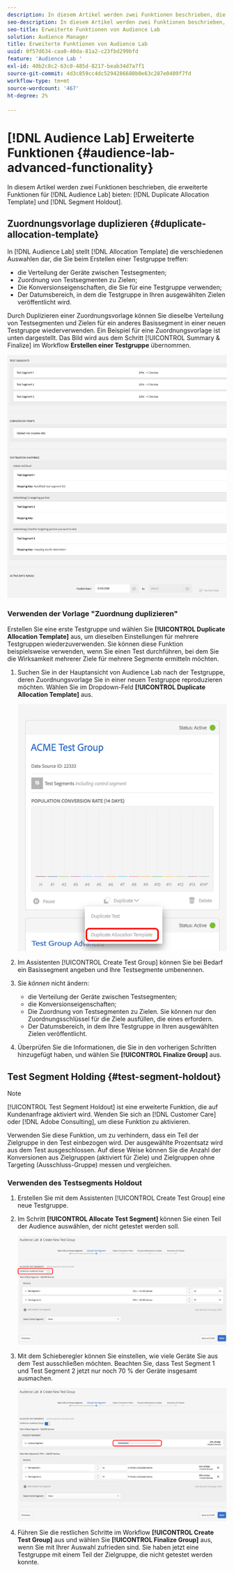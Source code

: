 ```yaml
---
description: In diesem Artikel werden zwei Funktionen beschrieben, die erweiterte Funktionen für die doppelte Zuordnungsvorlage für Audience Lab und die Segmentspeicherung bieten.
seo-description: In diesem Artikel werden zwei Funktionen beschrieben, die erweiterte Funktionen für die doppelte Zuordnungsvorlage für Audience Lab und die Segmentspeicherung bieten.
seo-title: Erweiterte Funktionen von Audience Lab
solution: Audience Manager
title: Erweiterte Funktionen von Audience Lab
uuid: 0f57d634-caa0-40da-81a2-c23fbd299bfd
feature: 'Audience Lab '
exl-id: 40b2c8c2-63c0-485d-8217-beab34d7a7f1
source-git-commit: 4d3c859cc4dc5294286680b0e63c287e0409f7fd
workflow-type: tm+mt
source-wordcount: '467'
ht-degree: 2%

---
```


# [!DNL Audience Lab] Erweiterte Funktionen {#audience-lab-advanced-functionality}

In diesem Artikel werden zwei Funktionen beschrieben, die erweiterte Funktionen für [!DNL Audience Lab] bieten: [!DNL Duplicate Allocation Template] und [!DNL Segment Holdout].

## Zuordnungsvorlage duplizieren {#duplicate-allocation-template}

<!-- 
<p>The <b>Allocation Template</b> represents how you split a test group into test segments and the way the test segments are mapped to destinations. </p>
 -->

In [!DNL Audience Lab] stellt [!DNL Allocation Template] die verschiedenen Auswahlen dar, die Sie beim Erstellen einer Testgruppe treffen:

* die Verteilung der Geräte zwischen Testsegmenten;
* Zuordnung von Testsegmenten zu Zielen;
* Die Konversionseigenschaften, die Sie für eine Testgruppe verwenden;
* Der Datumsbereich, in dem die Testgruppe in Ihren ausgewählten Zielen veröffentlicht wird.

Durch Duplizieren einer Zuordnungsvorlage können Sie dieselbe Verteilung von Testsegmenten und Zielen für ein anderes Basissegment in einer neuen Testgruppe wiederverwenden. Ein Beispiel für eine Zuordnungsvorlage ist unten dargestellt. Das Bild wird aus dem Schritt [!UICONTROL Summary & Finalize] im Workflow **Erstellen einer Testgruppe** übernommen.

![](assets/allocation_template_3.png)

<!--
With the option to duplicate allocation templates, you can increase your productivity when running multivariate tests as part of multivariate campaigns.
-->

### Verwenden der Vorlage &quot;Zuordnung duplizieren&quot;

Erstellen Sie eine erste Testgruppe und wählen Sie **[!UICONTROL Duplicate Allocation Template]** aus, um dieselben Einstellungen für mehrere Testgruppen wiederzuverwenden. Sie können diese Funktion beispielsweise verwenden, wenn Sie einen Test durchführen, bei dem Sie die Wirksamkeit mehrerer Ziele für mehrere Segmente ermitteln möchten.

1. Suchen Sie in der Hauptansicht von Audience Lab nach der Testgruppe, deren Zuordnungsvorlage Sie in einer neuen Testgruppe reproduzieren möchten. Wählen Sie im Dropdown-Feld **[!UICONTROL Duplicate Allocation Template]** aus.

   ![](assets/duplicate-allocation-template.png)

2. Im Assistenten [!UICONTROL Create Test Group] können Sie bei Bedarf ein Basissegment angeben und Ihre Testsegmente umbenennen.
3. Sie *können* nicht ändern:

   * die Verteilung der Geräte zwischen Testsegmenten;
   * die Konversionseigenschaften;
   * Die Zuordnung von Testsegmenten zu Zielen. Sie können nur den Zuordnungsschlüssel für die Ziele ausfüllen, die eines erfordern.
   * Der Datumsbereich, in dem Ihre Testgruppe in Ihren ausgewählten Zielen veröffentlicht.

4. Überprüfen Sie die Informationen, die Sie in den vorherigen Schritten hinzugefügt haben, und wählen Sie **[!UICONTROL Finalize Group]** aus.

## Test Segment Holding {#test-segment-holdout}

>[!NOTE]
>
>[!UICONTROL Test Segment Holdout] ist eine erweiterte Funktion, die auf Kundenanfrage aktiviert wird. Wenden Sie sich an [!DNL Customer Care] oder [!DNL Adobe Consulting], um diese Funktion zu aktivieren.

Verwenden Sie diese Funktion, um zu verhindern, dass ein Teil der Zielgruppe in den Test einbezogen wird. Der ausgewählte Prozentsatz wird aus dem Test ausgeschlossen. Auf diese Weise können Sie die Anzahl der Konversionen aus Zielgruppen (aktiviert für Ziele) und Zielgruppen ohne Targeting (Ausschluss-Gruppe) messen und vergleichen.

<!--
<p>Note that this option is different to the control segment because it subtracts the percentage ................. You can withhold an audience group and still use a control segment. </p>
-->

### Verwenden des Testsegments Holdout

1. Erstellen Sie mit dem Assistenten [!UICONTROL Create Test Group] eine neue Testgruppe.
1. Im Schritt **[!UICONTROL Allocate Test Segment]** können Sie einen Teil der Audience auswählen, der nicht getestet werden soll.

   ![Listenelement](assets/test-segment-holdout.png)

1. Mit dem Schieberegler können Sie einstellen, wie viele Geräte Sie aus dem Test ausschließen möchten. Beachten Sie, dass Test Segment 1 und Test Segment 2 jetzt nur noch 70 % der Geräte insgesamt ausmachen.

   ![](assets/test-segment-holdout-selected.png)

1. Führen Sie die restlichen Schritte im Workflow **[!UICONTROL Create Test Group]** aus und wählen Sie **[!UICONTROL Finalize Group]** aus, wenn Sie mit Ihrer Auswahl zufrieden sind. Sie haben jetzt eine Testgruppe mit einem Teil der Zielgruppe, die nicht getestet werden konnte.
